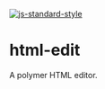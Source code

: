 [![js-standard-style](https://img.shields.io/badge/code%20style-standard-brightgreen.svg?style=flat)](http://standardjs.com/)
# html-edit
A polymer HTML editor.
